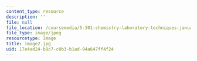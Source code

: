 ```yaml
---
content_type: resource
description: ''
file: null
file_location: /coursemedia/5-301-chemistry-laboratory-techniques-january-iap-2012/17e4ad24b8c7c0b3b1ad94a647ff4f24_image2.jpg
file_type: image/jpeg
resourcetype: Image
title: image2.jpg
uid: 17e4ad24-b8c7-c0b3-b1ad-94a647ff4f24
---
```

